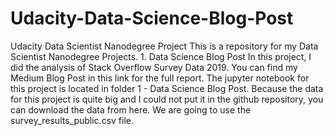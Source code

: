# Udacity-Data-Science-Blog-Post
Udacity Data Scientist Nanodegree Project  This is a repository for my Data Scientist Nanodegree Projects. 1. Data Science Blog Post  In this project, I did the analysis of Stack Overflow Survey Data 2019. You can find my Medium Blog Post in this link for the full report. The jupyter notebook for this project is located in folder 1 - Data Science Blog Post.  Because the data for this project is quite big and I could not put it in the github repository, you can download the data from here. We are going to use the survey_results_public.csv file.

